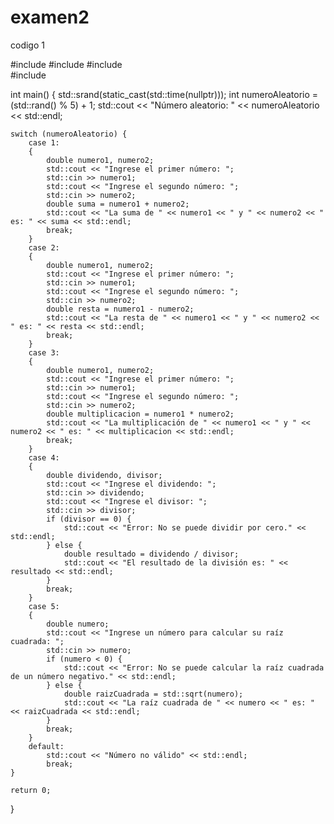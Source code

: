 # examen2

codigo 1

#include <iostream>
#include <cstdlib> 
#include <ctime>   
#include <cmath> 

int main() {
    std::srand(static_cast<unsigned int>(std::time(nullptr)));
    int numeroAleatorio = (std::rand() % 5) + 1;
    std::cout << "Número aleatorio: " << numeroAleatorio << std::endl;

    switch (numeroAleatorio) {
        case 1:
        {
            double numero1, numero2;
            std::cout << "Ingrese el primer número: ";
            std::cin >> numero1;
            std::cout << "Ingrese el segundo número: ";
            std::cin >> numero2;
            double suma = numero1 + numero2;
            std::cout << "La suma de " << numero1 << " y " << numero2 << " es: " << suma << std::endl;
            break;
        }
        case 2:
        {
            double numero1, numero2;
            std::cout << "Ingrese el primer número: ";
            std::cin >> numero1;
            std::cout << "Ingrese el segundo número: ";
            std::cin >> numero2;
            double resta = numero1 - numero2;
            std::cout << "La resta de " << numero1 << " y " << numero2 << " es: " << resta << std::endl;
            break;
        }
        case 3:
        {
            double numero1, numero2;
            std::cout << "Ingrese el primer número: ";
            std::cin >> numero1;
            std::cout << "Ingrese el segundo número: ";
            std::cin >> numero2;
            double multiplicacion = numero1 * numero2;
            std::cout << "La multiplicación de " << numero1 << " y " << numero2 << " es: " << multiplicacion << std::endl;
            break;
        }
        case 4:
        {
            double dividendo, divisor;
            std::cout << "Ingrese el dividendo: ";
            std::cin >> dividendo;
            std::cout << "Ingrese el divisor: ";
            std::cin >> divisor;
            if (divisor == 0) {
                std::cout << "Error: No se puede dividir por cero." << std::endl;
            } else {
                double resultado = dividendo / divisor;
                std::cout << "El resultado de la división es: " << resultado << std::endl;
            }
            break;
        }
        case 5:
        {
            double numero;
            std::cout << "Ingrese un número para calcular su raíz cuadrada: ";
            std::cin >> numero;
            if (numero < 0) {
                std::cout << "Error: No se puede calcular la raíz cuadrada de un número negativo." << std::endl;
            } else {
                double raizCuadrada = std::sqrt(numero);
                std::cout << "La raíz cuadrada de " << numero << " es: " << raizCuadrada << std::endl;
            }
            break;
        }
        default:
            std::cout << "Número no válido" << std::endl;
            break;
    }

    return 0;
}
